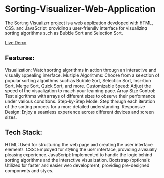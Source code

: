 # Sorting-Visualizer-Web-Application
The Sorting Visualizer project is a web application developed with HTML, CSS, and JavaScript, providing a user-friendly interface for visualizing sorting algorithms such as Bubble Sort and Selection Sort.

[Live Demo](https://bitleakash6.github.io/Sorting-Visualizer-Web-Application/ "Sorting_Visualizer") 

## Features:

Visualization: Watch sorting algorithms in action through an interactive and visually appealing interface.
Multiple Algorithms: Choose from a selection of popular sorting algorithms such as Bubble Sort, Selection Sort, Insertion Sort, Merge Sort, Quick Sort, and more.
Customizable Speed: Adjust the speed of the visualization to match your learning pace.
Array Size Control: Test algorithms with arrays of different sizes to observe their performance under various conditions.
Step-by-Step Mode: Step through each iteration of the sorting process for a more detailed understanding.
Responsive Design: Enjoy a seamless experience across different devices and screen sizes.

## Tech Stack:

HTML: Used for structuring the web page and creating the user interface elements.
CSS: Employed for styling the user interface, providing a visually pleasing experience.
JavaScript: Implemented to handle the logic behind sorting algorithms and the interactive visualization.
Bootstrap (optional): Utilized for faster and easier web development, providing pre-designed components and styles.
